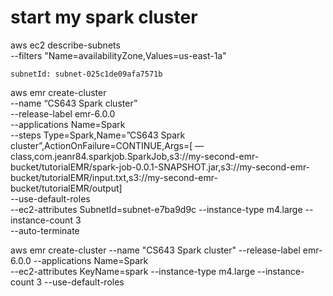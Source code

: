 # start my spark cluster

aws ec2 describe-subnets \
--filters "Name=availabilityZone,Values=us-east-1a"

`subnetId: subnet-025c1de09afa7571b`

aws emr create-cluster \
--name “CS643 Spark cluster” \
--release-label emr-6.0.0 \
--applications Name=Spark \
--steps Type=Spark,Name=”CS643 Spark cluster”,ActionOnFailure=CONTINUE,Args=[ — class,com.jeanr84.sparkjob.SparkJob,s3://my-second-emr-bucket/tutorialEMR/spark-job-0.0.1-SNAPSHOT.jar,s3://my-second-emr-bucket/tutorialEMR/input.txt,s3://my-second-emr-bucket/tutorialEMR/output] \
--use-default-roles \
--ec2-attributes SubnetId=subnet-e7ba9d9c --instance-type m4.large --instance-count 3 \
--auto-terminate


aws emr create-cluster --name "CS643 Spark cluster" --release-label emr-6.0.0 --applications Name=Spark \
--ec2-attributes KeyName=spark --instance-type m4.large --instance-count 3 --use-default-roles